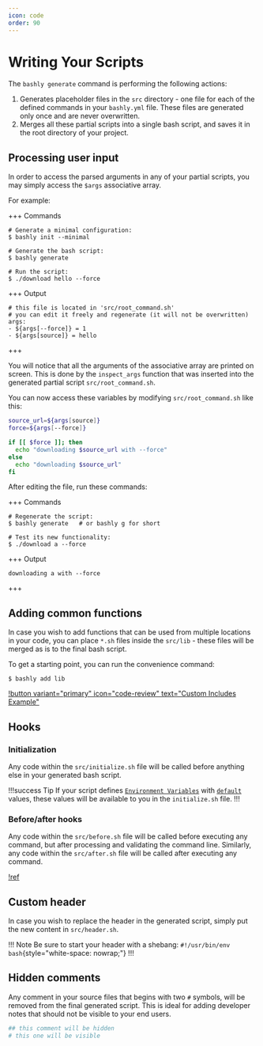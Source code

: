 ```yaml
---
icon: code
order: 90
---
```


# Writing Your Scripts

The `bashly generate` command is performing the following actions:

1. Generates placeholder files in the `src` directory - one file for each of the
   defined commands in your `bashly.yml` file. These files are generated only once
   and are never overwritten.
2. Merges all these partial scripts into a single bash script, and saves it in
   the root directory of your project.

## Processing user input

In order to access the parsed arguments in any of your partial scripts, you may
simply access the `$args` associative array.

For example:

+++ Commands

```shell
# Generate a minimal configuration:
$ bashly init --minimal

# Generate the bash script:
$ bashly generate

# Run the script:
$ ./download hello --force
```

+++ Output

```shell
# this file is located in 'src/root_command.sh'
# you can edit it freely and regenerate (it will not be overwritten)
args:
- ${args[--force]} = 1
- ${args[source]} = hello
```

+++

You will notice that all the arguments of the associative array are printed on
screen. This is done by the `inspect_args` function that was inserted into the
generated partial script `src/root_command.sh`.

You can now access these variables by modifying `src/root_command.sh` like
this:

```bash src/root_command.sh
source_url=${args[source]}
force=${args[--force]}

if [[ $force ]]; then
  echo "downloading $source_url with --force"
else
  echo "downloading $source_url"
fi
```

After editing the file, run these commands:

+++ Commands

```shell
# Regenerate the script:
$ bashly generate   # or bashly g for short

# Test its new functionality:
$ ./download a --force
```

+++ Output

```shell
downloading a with --force
```

+++

## Adding common functions

In case you wish to add functions that can be used from multiple locations in
your code, you can place `*.sh` files inside the `src/lib` - these files will
be merged as is to the final bash script.

To get a starting point, you can run the convenience command:

```shell
$ bashly add lib
```

[!button variant="primary" icon="code-review" text="Custom Includes Example"](https://github.com/DannyBen/bashly/tree/master/examples/custom-includes#readme)

## Hooks

### Initialization

Any code within the `src/initialize.sh` file will be called before anything else
in your generated bash script. 

!!!success Tip
If your script defines [`Environment Variables`](/configuration/environment-variable)
with [`default`](/configuration/environment-variable/#default) values, these
values will be available to you in the `initialize.sh` file.
!!!

### Before/after hooks

Any code within the `src/before.sh` file will be called before executing any
command, but after processing and validating the command line. Similarly, any
code within the `src/after.sh` file will be called after executing any command.

[!ref](/advanced/hooks)

## Custom header

In case you wish to replace the header in the generated script, simply put the new
content in `src/header.sh`.

!!! Note
Be sure to start your header with a shebang:
`#!/usr/bin/env bash`{style="white-space: nowrap;"}
!!!

## Hidden comments

Any comment in your source files that begins with two `#` symbols, will be 
removed from the final generated script. This is ideal for adding developer
notes that should not be visible to your end users.

```bash
## this comment will be hidden
# this one will be visible
```
